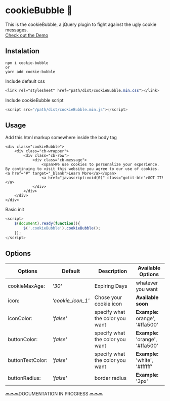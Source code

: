# cookieBubble 🍪
This is the cookieBubble, a jQuery plugin to fight against the ugly cookie messages.</br>
<a href="https://joaopereirawd.github.io/cookieBubble/" target="blank">Check out the Demo</a>
## Instalation
```
npm i cookie-bubble
or
yarn add cookie-bubble
```
Include default css 
```css
<link rel="stylesheet" href="path/dist/cookieBubble.min.css"></link>
```

Include cookieBubble script 
```js
<script src="/path/dist/cookieBubble.min.js"></script>
```
## Usage
Add this html markup somewhere inside the body tag 
```
<div class="cookieBubble">
    <div class="cb-wrapper">
        <div class="cb-row">
            <div class="cb-message">
                <span>We use cookies to personalize your experience. By continuing to visit this website you agree to our use of cookies. <a href="#" target="_blank">Learn More</a></span> 
                <a href="javascript:void(0)" class="gotit-btn">GOT IT!</a>
            </div>
        </div>
    </div>
</div>  

```

Basic init
```js
<script>
    $(document).ready(function(){
        $('.cookieBubble').cookieBubble();
    });
</script>
```

## Options 
Options | Default |Description | Available Options
--- | --- | --- | --- 
cookieMaxAge:    | *'30'*    | Expiring Days| whatever you want
icon:            | *'cookie_icon_1'* | Chose your cookie icon  | **Available soon**
iconColor:       | *'false'* | specify what the color you want | **Example:**</br> orange', '#ffa500'
buttonColor:     | *'false'* | specify what the color you want | **Example:**</br>'orange', '#ffa500'
buttonTextColor: | *'false'* | specify what the color you want  | **Example:**</br>'white', '#ffffff'
buttonRadius:    | *'false'* | border radius | **Example:**</br> '3px'


🔜🔜🔜DOCUMENTATION IN PROGRESS 🔜🔜🔜
